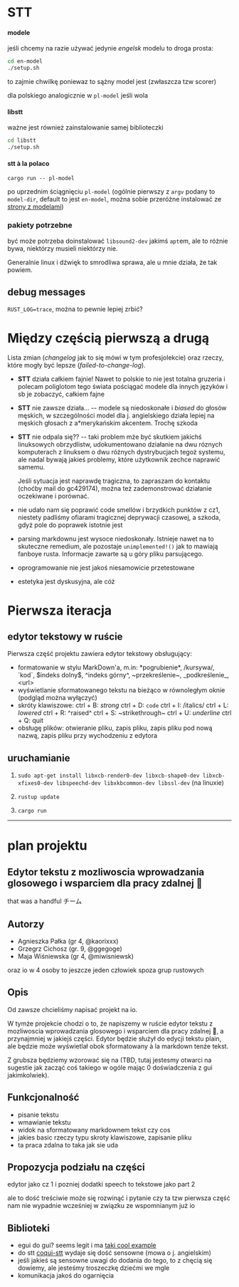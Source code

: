 
# STT

#### modele
jeśli chcemy na razie używać jedynie _engelsk_ modelu to droga prosta:

```sh
cd en-model
./setup.sh
```
to zajmie chwilkę poniewaz to sążny model jest (zwłaszcza tzw scorer)

dla polskiego analogicznie w `pl-model` jeśli wola

#### libstt
ważne jest również zainstalowanie samej biblioteczki

```sh
cd libstt
./setup.sh
```

#### stt à la polaco

```
cargo run -- pl-model
```
po uprzednim ściągnięciu `pl-model` (ogólnie pierwszy z `argv` podany to `model-dir`,
default to jest `en-model`, można sobie przeróżne instalować ze [strony z modelami](https://coqui.ai/models))


### pakiety potrzebne
być może potrzeba doinstalować `libsound2-dev` jakimś `apt`em, ale to różnie bywa, 
niektórzy musieli niektórzy nie.

Generalnie linux i dźwięk to smrodliwa sprawa, ale u mnie działa, że tak powiem.

## debug messages
`RUST_LOG=trace`, można to pewnie lepiej zrbić?

# Między częścią pierwszą a drugą
Lista zmian (_changelog_ jak to się mówi w tym profesjolekcie) oraz rzeczy, które mogły być lepsze (_failed-to-change-log_).
- **STT** działa całkiem fajnie! Nawet to polskie to nie jest totalna
  gruzeria i polecam poliglotom tego świata pościągać modele dla
  innych języków i sb je zobaczyć, całkiem fajne
- **STT** nie zawsze działa... -- modele są niedoskonałe i _biased_ do
  głosów męskich, w szczególności model dla j. angielskiego działa
  lepiej na męskich głosach z a*merykańskim akcentem. Trochę szkoda
- **STT** nie odpala się?? -- taki problem mże być skutkiem jakichś
  linuksowych obrzydlistw, udokumentowano działanie na dwu róznych
  komputerach z linuksem o dwu różnych dystrybucjach tegoż systemu,
  ale nadal bywają jakieś problemy, które użytkownik zechce naprawić
  samemu.

  Jeśli sytuacja jest naprawdę tragiczna, to zapraszam do kontaktu
  (choćby mail do gc429174), można też zademonstrować działanie
  oczekiwane i porównać.
  
- nie udało nam się poprawić code smellów i brzydkich punktów z cz1,
  niestety padliśmy ofiarami tragicznej deprywacji czasowej, a szkoda,
  gdyż pole do poprawek istotnie jest
- parsing markdownu jest wysoce niedoskonały. Istnieje nawet na to
  skuteczne remedium, ale pozostaje `unimplemented!()` jak to mawiają
  fanboye rusta. Informacje zawarte są u góry pliku parsującego.
- oprogramowanie nie jest jakoś niesamowicie przetestowane
- estetyka jest dyskusyjna, ale cóż

# Pierwsza iteracja

## edytor tekstowy w ruście

Pierwsza część projektu zawiera edytor tekstowy obsługujący:
- formatowanie w stylu MarkDown'a, m.in: \*pogrubienie\*, \/kursywa/\, \`kod\`, \$indeks dolny\$, \^indeks górny\^, \~przekreślenie\~, \_podkreślenie\_, \<url\>
- wyświetlanie sformatowanego tekstu na bieżąco w równoległym oknie (podgląd można wyłączyć)
- skróty klawiszowe: ctrl + B: *strong*  ctrl + D: `code`  ctrl + I: /italics/  ctrl + L: $lowered$  ctrl + R: ^raised^  ctrl + S: ~strikethrough~  ctrl + U: _underline_  ctrl + Q: quit
- obsługę plików: otwieranie pliku, zapis pliku, zapis pliku pod nową nazwą, zapis pliku przy wychodzeniu z edytora

## uruchamianie

1. `sudo apt-get install libxcb-render0-dev libxcb-shape0-dev libxcb-xfixes0-dev libspeechd-dev libxkbcommon-dev libssl-dev` (na linuxie)

2. `rustup update`

3. `cargo run`

---

# plan projektu

## Edytor tekstu z mozliwoscia wprowadzania glosowego i wsparciem dla pracy zdalnej 🤠
that was a handful
チーム

## Autorzy
- Agnieszka Pałka (gr 4, @kaorixxx)
- Grzegrz Cichosz (gr. 9, @ggegoge)
- Maja Wiśniewska (gr 4, @miwisniewsk)

oraz io w 4 osoby to jeszcze jeden człowiek spoza grup rustowych

## Opis
Od zawsze chcieliśmy napisać projekt na io.

W tymże projekcie chodzi o to, że napiszemy w ruście edytor tekstu z mozliwoscia wprowadzania glosowego i wsparciem dla pracy zdalnej 🤠, a przynajmniej w jakiejś części. Edytor będzie służył do edycji tekstu plain, ale będzie może wyświetlał obok sformatowany à la markdown tenże tekst.

Z grubsza będziemy wzorować się na (TBD, tutaj jestesmy otwarci na sugestie jak zacząć coś takiego w ogóle mając 0 doświadczenia z gui jakimkolwiek).

## Funkcjonalność
- pisanie tekstu
- wmawianie tekstu
- widok na sformatowany markdownem tekst czy cos
- jakies basic rzeczy typu skroty klawiszowe, zapisanie pliku
- ta praca zdalna to taka jak sie uda

## Propozycja podziału na części
edytor jako cz 1 i pozniej dodatki speech to tekstowe jako part 2

ale to dość treściwie może się rozwinąć i pytanie czy ta tzw pierwsza część nam nie wypadnie wcześniej w związku ze wspomnianym już io

## Biblioteki
- egui do gui? seems legit i ma [taki cool example](https://www.egui.rs/#easymark)
- do stt [coqui-stt](https://github.com/tazz4843/coqui-stt) wydaje się dość sensowne (mowa o j. angielskim)
- jeśli jakieś są sensowne uwagi do dodania do tego, to z chęcią się dowiemy, ale jesteśmy troszeczkę dziećmi we mgle
- komunikacja jakoś do ogarnięcia

